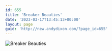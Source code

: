 ```yaml
---
id: 655
title: 'Breaker Beauties'
date: '2023-03-17T13:45:13+00:00'
layout: page
guid: 'http://new.andydixon.com/?page_id=655'
---
```


![Breaker Beauties](https://i0.wp.com/assets.g8x2.ldn.idrivee2-23.com/posters/Breaker%20Beauties%2001.jpg?w=1200&ssl=1 "Breaker Beauties")